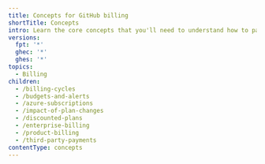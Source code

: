 ```yaml
---
title: Concepts for GitHub billing
shortTitle: Concepts
intro: Learn the core concepts that you'll need to understand how to pay for your GitHub plan and the features you use.
versions:
  fpt: '*'
  ghec: '*'
  ghes: '*'
topics:
  - Billing
children:
  - /billing-cycles
  - /budgets-and-alerts
  - /azure-subscriptions
  - /impact-of-plan-changes
  - /discounted-plans
  - /enterprise-billing
  - /product-billing
  - /third-party-payments
contentType: concepts
---
```


